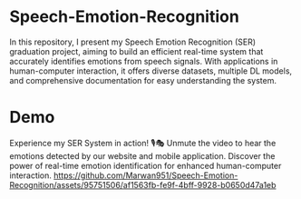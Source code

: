 # Speech-Emotion-Recognition
In this repository, I present my Speech Emotion Recognition (SER) graduation project, aiming to build an efficient real-time system that accurately identifies emotions from speech signals. With applications in human-computer interaction, it offers diverse datasets, multiple DL models, and comprehensive documentation for easy understanding the system.

# Demo
Experience my SER System in action! 🎙️🎭 Unmute the video to hear the emotions detected by our website and mobile application. Discover the power of real-time emotion identification for enhanced human-computer interaction.
https://github.com/Marwan951/Speech-Emotion-Recognition/assets/95751506/af1563fb-fe9f-4bff-9928-b0650d47a1eb
